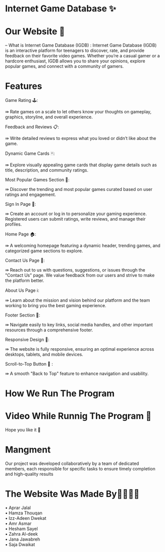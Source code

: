 # Internet Game Database  ✨
 
 # Our Website 🔮
 – What is  Internet Game Database (IGDB)  : 
 Internet Game Database (IGDB) is an interactive platform for teenagers to discover, rate, and provide feedback on their favorite video games. Whether you’re a casual gamer or a hardcore enthusiast, IGDB allows you to share your opinions, explore popular games, and connect with a community of gamers.


# Features 
Game Rating 🕹️:

⇛ Rate games on a scale to let others know your thoughts on gameplay, graphics, storyline, and overall experience.

Feedback and Reviews 📋:

⇛ Write detailed reviews to express what you loved or didn’t like about the game.

Dynamic Game Cards 🃏:

⇛ Explore visually appealing game cards that display game details such as title, description, and community ratings.
 
Most Popular Games Section 🌟:

⇛ Discover the trending and most popular games curated based on user ratings and engagement.

Sign In Page 🔮:

⇛ Create an account or log in to personalize your gaming experience. Registered users can submit ratings, write reviews, and manage their profiles.

Home Page 🏠:

⇛ A welcoming homepage featuring a dynamic header, trending games, and categorized game sections to explore.

Contact Us Page 📲:

⇛ Reach out to us with questions, suggestions, or issues through the "Contact Us" page. We value feedback from our users and strive to make the platform better.

About Us Page ℹ️:

⇛ Learn about the mission and vision behind our platform and the team working to bring you the best gaming experience.

Footer Section 📌:

⇛ Navigate easily to key links, social media handles, and other important resources through a comprehensive footer.

Responsive Design 🎈:

⇛ The website is fully responsive, ensuring an optimal experience across desktops, tablets, and mobile devices.

Scroll-to-Top Button 🔼 :

⇛ A smooth "Back to Top" feature to enhance navigation and usability.


# How We  Run The Program 



# Video While Runnig The Program 🎥



Hope you like it 🎇


# Mangment 
Our project was developed collaboratively by a team of dedicated members, each responsible for specific tasks to ensure timely completion and high-quality results

# The Website Was Made By👨‍💻👩‍💻
• Aprar Jalal  
• Hamza Thouqan  
• Izz-Adeen Dwekat  
• Amr Asmar  
• Hesham Sayel  
• Zahra Al-deek  
• Jana Jawabreh  
• Saja Dwaikat

